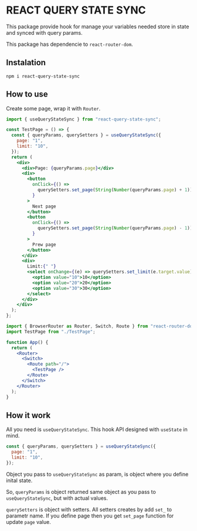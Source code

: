 # REACT QUERY STATE SYNC

This package provide hook for manage your variables needed store in state and synced with query params.


This package has dependencie to `react-router-dom`.

## Instalation

```
npm i react-query-state-sync
```

## How to use

Create some page, wrap it with `Router`.

```jsx
import { useQueryStateSync } from "react-query-state-sync";

const TestPage = () => {
  const { queryParams, querySetters } = useQueryStateSync({
    page: "1",
    limit: "10",
  });
  return (
    <div>
      <div>Page: {queryParams.page}</div>
      <div>
        <button
          onClick={() =>
            querySetters.set_page(String(Number(queryParams.page) + 1))
          }
        >
          Next page
        </button>
        <button
          onClick={() =>
            querySetters.set_page(String(Number(queryParams.page) - 1))
          }
        >
          Prew page
        </button>
      </div>
      <div>
        Limit:{" "}
        <select onChange={(e) => querySetters.set_limit(e.target.value)}>
          <option value="10">10</option>
          <option value="20">20</option>
          <option value="30">30</option>
        </select>
      </div>
    </div>
  );
};
```

```jsx
import { BrowserRouter as Router, Switch, Route } from "react-router-dom";
import TestPage from "./TestPage";

function App() {
  return (
    <Router>
      <Switch>
        <Route path="/">
          <TestPage />
        </Route>
      </Switch>
    </Router>
  );
}
```

## How it work

All you need is `useQueryStateSync`. This hook API designed with `useState` in mind.

  ```jsx
  const { queryParams, querySetters } = useQueryStateSync({
    page: "1",
    limit: "10",
  });
  ```

Object you pass to `useQueryStateSync` as param, is object where you define inital state.

So, `queryParams` is object returned same object as you pass to `useQueryStateSync`, but with actual values.

`querySetters` is object with setters. All setters creates by add `set_` to parametr name. If you define page then you get `set_page` function for update `page` value.

